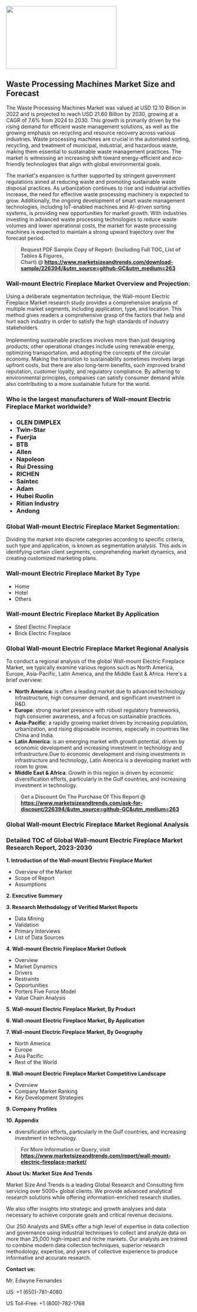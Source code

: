 <p><img class="alignnone size-medium wp-image-20088" src="https://ffe5etoiles.com/wp-content/uploads/2024/12/MST1-300x171.png" alt="" width="300" height="171" /></p><h2>Waste Processing Machines Market Size and Forecast</h2><p>The Waste Processing Machines Market was valued at USD 12.10 Billion in 2022 and is projected to reach USD 21.60 Billion by 2030, growing at a CAGR of 7.6% from 2024 to 2030. This growth is primarily driven by the rising demand for efficient waste management solutions, as well as the growing emphasis on recycling and resource recovery across various industries. Waste processing machines are crucial in the automated sorting, recycling, and treatment of municipal, industrial, and hazardous waste, making them essential to sustainable waste management practices. The market is witnessing an increasing shift toward energy-efficient and eco-friendly technologies that align with global environmental goals.</p><p>The market's expansion is further supported by stringent government regulations aimed at reducing waste and promoting sustainable waste disposal practices. As urbanization continues to rise and industrial activities increase, the need for effective waste processing machinery is expected to grow. Additionally, the ongoing development of smart waste management technologies, including IoT-enabled machines and AI-driven sorting systems, is providing new opportunities for market growth. With industries investing in advanced waste processing technologies to reduce waste volumes and lower operational costs, the market for waste processing machines is expected to maintain a strong upward trajectory over the forecast period.</p></p><blockquote id="" class=""><strong>Request PDF Sample Copy of Report: (Including Full TOC, List of Tables &amp; Figures, Chart)&nbsp;@&nbsp;<strong><a href="https://www.marketsizeandtrends.com/download-sample/226394/&utm_source=github-GC&utm_medium=263" target="_blank">https://www.marketsizeandtrends.com/download-sample/226394/&utm_source=github-GC&utm_medium=263</a></strong></strong></blockquote><h3 id="" class="">Wall-mount Electric Fireplace Market&nbsp;Overview and Projection:</h3><p id="" class="">Using a deliberate segmentation technique, the Wall-mount Electric Fireplace Market research study provides a comprehensive analysis of multiple market segments, including application, type, and location. This method gives readers a comprehensive grasp of the factors that help and hurt each industry in order to satisfy the high standards of industry stakeholders. <br /> <br />Implementing sustainable practices involves more than just designing products; other operational changes include using renewable energy, optimizing transportation, and adopting the concepts of the circular economy. Making the transition to sustainability sometimes involves large upfront costs, but there are also long-term benefits, such improved brand reputation, customer loyalty, and regulatory compliance. By adhering to environmental principles, companies can satisfy consumer demand while also contributing to a more sustainable future for the world.</p><h3 id="" class="">Who is the largest manufacturers of&nbsp;Wall-mount Electric Fireplace Market worldwide?</h3><h3 class=""><p><ul><li>GLEN DIMPLEX </li><li> Twin-Star </li><li> Fuerjia </li><li> BTB </li><li> Allen </li><li> Napoleon </li><li> Rui Dressing </li><li> RICHEN </li><li> Saintec </li><li> Adam </li><li> Hubei Ruolin </li><li> Ritian Industry </li><li> Andong</li></ul></p></h3><h3 id="" class="">Global&nbsp;Wall-mount Electric Fireplace Market Segmentation:</h3><p id="" class="">Dividing the market into discrete categories according to specific criteria, such type and application, is known as segmentation analysis. This aids in identifying certain client segments, comprehending market dynamics, and creating customized marketing plans.</p><h3 id="" class="">Wall-mount Electric Fireplace Market&nbsp;By Type</h3><p><p><ul><li>Home</li><li> Hotel</li><li> Others</p></li></ul></p></p><h3 id="" class="">Wall-mount Electric Fireplace Market&nbsp;By Application</h3><p class=""><p><ul><li>Steel Electric Fireplace</li><li> Brick Electric Fireplace</li></ul></p></p><h3 id="" class="">Global Wall-mount Electric Fireplace Market Regional Analysis</h3><p id="" class="">To conduct a regional analysis of the global Wall-mount Electric Fireplace Market, we typically examine various regions such as North America, Europe, Asia-Pacific, Latin America, and the Middle East &amp; Africa. Here's a brief overview:</p><ul><li><strong>North America</strong>: is often a leading market due to advanced technology infrastructure, high consumer demand, and significant investment in R&amp;D.</li><li><strong>Europe</strong>: strong market presence with robust regulatory frameworks, high consumer awareness, and a focus on sustainable practices.</li><li><strong>Asia-Pacific</strong>: a rapidly growing market driven by increasing population, urbanization, and rising disposable incomes, especially in countries like China and India.</li><li><strong>Latin America</strong>: is an emerging market with growth potential, driven by economic development and increasing investment in technology and infrastructure.Due to economic development and rising investments in infrastructure and technology, Latin America is a developing market with room to grow.</li><li><strong>Middle East &amp; Africa</strong>: Growth in this region is driven by economic diversification efforts, particularly in the Gulf countries, and increasing investment in technology.</li></ul><blockquote id="" class=""><strong>Get a Discount On The Purchase Of This Report @ <strong><a href="https://www.marketsizeandtrends.com/ask-for-discount/226394/&utm_source=github-GC&utm_medium=263" target="_blank">https://www.marketsizeandtrends.com/ask-for-discount/226394/&utm_source=github-GC&utm_medium=263</a></strong></strong></blockquote><h3 id="" class="">Global Wall-mount Electric Fireplace Market Regional Analysis</h3><h3 id="" class="">Detailed TOC of Global Wall-mount Electric Fireplace Market Research Report, 2023-2030</h3><p id="" class=""><strong>1. Introduction of the Wall-mount Electric Fireplace Market</strong></p><ul><li>Overview of the Market</li><li>Scope of Report</li><li>Assumptions</li></ul><p id="" class=""><strong>2. Executive Summary</strong></p><p id="" class=""><strong>3. Research Methodology of Verified Market Reports</strong></p><ul><li>Data Mining</li><li>Validation</li><li>Primary Interviews</li><li>List of Data Sources</li></ul><p id="" class=""><strong>4. Wall-mount Electric Fireplace Market Outlook</strong></p><ul><li>Overview</li><li>Market Dynamics</li><li>Drivers</li><li>Restraints</li><li>Opportunities</li><li>Porters Five Force Model</li><li>Value Chain Analysis</li></ul><p id="" class=""><strong>5. Wall-mount Electric Fireplace Market, By Product</strong></p><p id="" class=""><strong>6. Wall-mount Electric Fireplace Market, By Application</strong></p><p id="" class=""><strong>7. Wall-mount Electric Fireplace Market, By Geography</strong></p><ul><li>North America</li><li>Europe</li><li>Asia Pacific</li><li>Rest of the World</li></ul><p id="" class=""><strong>8. Wall-mount Electric Fireplace Market Competitive Landscape</strong></p><ul><li>Overview</li><li>Company Market Ranking</li><li>Key Development Strategies</li></ul><p id="" class=""><strong>9. Company Profiles</strong></p><p id="" class=""><strong>10. Appendix</strong></p><ul><li>diversification efforts, particularly in the Gulf countries, and increasing investment in technology.</li></ul><blockquote id="" class=""><strong>For More Information or Query, visit <strong><strong><a href="https://www.marketsizeandtrends.com/report/wall-mount-electric-fireplace-market/" target="_blank">https://www.marketsizeandtrends.com/report/wall-mount-electric-fireplace-market/</a></strong></strong></strong></blockquote><p id="" class=""><strong>About Us: Market Size And Trends</strong></p><p id="" class="">Market Size And Trends is a leading Global Research and Consulting firm servicing over 5000+ global clients. We provide advanced analytical research solutions while offering information-enriched research studies.</p><p id="" class="">We also offer insights into strategic and growth analyses and data necessary to achieve corporate goals and critical revenue decisions.</p><p id="" class="">Our 250 Analysts and SMEs offer a high level of expertise in data collection and governance using industrial techniques to collect and analyze data on more than 25,000 high-impact and niche markets. Our analysts are trained to combine modern data collection techniques, superior research methodology, expertise, and years of collective experience to produce informative and accurate research.</p><p id="" class=""><strong>Contact us:</strong></p><p id="" class="">Mr. Edwyne Fernandes</p><p id="" class="">US: +1 (650)-781-4080</p><p id="" class="">US Toll-Free: +1 (800)-782-1768</p>
